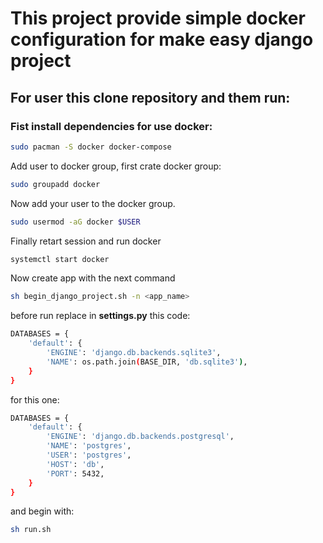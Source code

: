 # This project provide simple docker configuration for make easy django project

## For user this clone repository and them run:

### Fist install dependencies for use docker:

```bash
sudo pacman -S docker docker-compose
```
Add user to docker group, first crate docker group:

```bash
sudo groupadd docker
```
Now add your user to the docker group.

```bash
sudo usermod -aG docker $USER
```
Finally retart session and run docker

```bash
systemctl start docker
```
Now create app with the next command
```bash
sh begin_django_project.sh -n <app_name>
```
before run replace in __settings.py__ this code:
```bash
DATABASES = {
    'default': {
        'ENGINE': 'django.db.backends.sqlite3',
        'NAME': os.path.join(BASE_DIR, 'db.sqlite3'),
    }
}
```

for this one:
```bash
DATABASES = {
    'default': {
        'ENGINE': 'django.db.backends.postgresql',
        'NAME': 'postgres',
        'USER': 'postgres',
        'HOST': 'db',
        'PORT': 5432,
    }
}
```
and begin with:

```bash
sh run.sh
```
